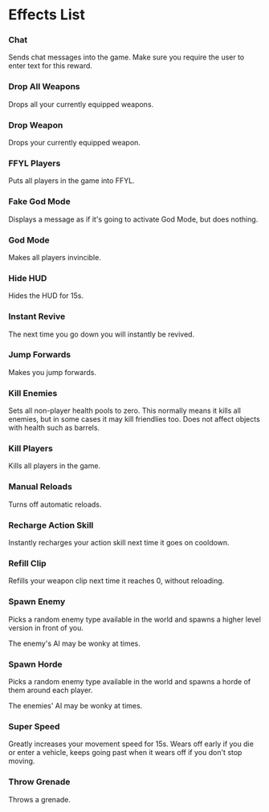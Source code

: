 # Effects List

### Chat
Sends chat messages into the game.
Make sure you require the user to enter text for this reward.

### Drop All Weapons
Drops all your currently equipped weapons.

### Drop Weapon
Drops your currently equipped weapon.

### FFYL Players
Puts all players in the game into FFYL.

### Fake God Mode
Displays a message as if it's going to activate God Mode, but does nothing.

### God Mode
Makes all players invincible.

### Hide HUD
Hides the HUD for 15s.

### Instant Revive
The next time you go down you will instantly be revived.

### Jump Forwards
Makes you jump forwards.

### Kill Enemies
Sets all non-player health pools to zero.
This normally means it kills all enemies, but in some cases it may kill friendlies too.
Does not affect objects with health such as barrels.

### Kill Players
Kills all players in the game.

### Manual Reloads
Turns off automatic reloads.

### Recharge Action Skill
Instantly recharges your action skill next time it goes on cooldown.

### Refill Clip
Refills your weapon clip next time it reaches 0, without reloading.

### Spawn Enemy
Picks a random enemy type available in the world and spawns a higher level version in front of you.

The enemy's AI may be wonky at times.

### Spawn Horde
Picks a random enemy type available in the world and spawns a horde of them around each player.

The enemies' AI may be wonky at times.

### Super Speed
Greatly increases your movement speed for 15s.
Wears off early if you die or enter a vehicle, keeps going past when it wears off if you don't stop moving.

### Throw Grenade
Throws a grenade.
